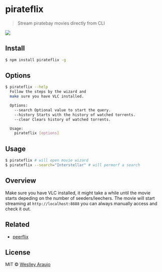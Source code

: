 # pirateflix

> Stream piratebay movies directly from CLI

<img src="http://placehold.it/980x400" />

## Install

```sh
$ npm install pirateflix -g
```

## Options

```sh
$ pirateflix --help
  Follow the steps by the wizard and
  make sure you have VLC installed.

  Options:
    --search Optional value to start the query.
    --history Starts with the history of watched torrents.
    --clear Clears history of watched torrents.

  Usage:
    pirateflix [options]
```


## Usage

```sh
$ pirateflix # will open movie wizard
$ pirateflix --search="Interstellar" # will permorf a search
```

## Overview

Make sure you have VLC installed, it might take a while until the movie starts depeding on the number
of seeders/leechers. The movie will start streaming at `http://localhost:8888` you can always
manually access and check it out.

## Related

* [peerflix](https://github.com/mafintosh/peerflix)

## License

MIT © [Weslley Araujo](https://twitter.com/_weslleyaraujo)
